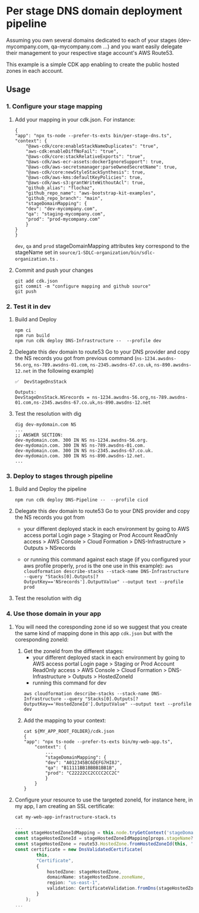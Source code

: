 # Per stage DNS domain deployment pipeline

Assuming you own several domains dedicated to each of your stages (dev-mycompany.com, qa-mycompany.com ...) and you want easily delegate their management to your respective stage account's AWS Route53.

This example is a simple CDK app enabling to create the public hosted zones in each account.


## Usage

### 1. Configure your stage mapping

1. Add your mapping in your cdk.json. For instance:
    ```
    {
    "app": "npx ts-node --prefer-ts-exts bin/per-stage-dns.ts",
    "context": {
        "@aws-cdk/core:enableStackNameDuplicates": "true",
        "aws-cdk:enableDiffNoFail": "true",
        "@aws-cdk/core:stackRelativeExports": "true",
        "@aws-cdk/aws-ecr-assets:dockerIgnoreSupport": true,
        "@aws-cdk/aws-secretsmanager:parseOwnedSecretName": true,
        "@aws-cdk/core:newStyleStackSynthesis": true,
        "@aws-cdk/aws-kms:defaultKeyPolicies": true,
        "@aws-cdk/aws-s3:grantWriteWithoutAcl": true,
        "github_alias": "flochaz",
        "github_repo_name": "aws-bootstrap-kit-examples",
        "github_repo_branch": "main",
        "stageDomainMapping": {
        "dev": "dev-mycompany.com",
        "qa": "staging-mycompany.com",
        "prod": "prod-mycompany.com"
        }
    }
    }
    ```

    `dev`, `qa` and `prod` stageDomainMapping attributes key correspond to the stageName set in `source/1-SDLC-organization/bin/sdlc-organization.ts` .

1. Commit and push your changes
    ```
    git add cdk.json
    git commit -m "configure mapping and github source"
    git push
    ```



### 2. Test it in dev

1. Build and Deploy
    ```
    npm ci
    npm run build
    npm run cdk deploy DNS-Infrastructure --  --profile dev
    ```

1. Delegate this dev domain to route53
    Go to your DNS provider and copy the NS records you got from previous command (`ns-1234.awsdns-56.org`, `ns-789.awsdns-01.com`, `ns-2345.awsdns-67.co.uk`, `ns-890.awsdns-12.net` in the following example)
    ```
    ✅  DevStageDnsStack

    Outputs:
    DevStageDnsStack.NSrecords = ns-1234.awsdns-56.org,ns-789.awsdns-01.com,ns-2345.awsdns-67.co.uk,ns-890.awsdns-12.net
    ```

1. Test the resolution with dig
    ```
    dig dev-mydomain.com NS
    ...
    ;; ANSWER SECTION:
    dev-mydomain.com. 300 IN NS ns-1234.awsdns-56.org.
    dev-mydomain.com. 300 IN NS ns-789.awsdns-01.com.
    dev-mydomain.com. 300 IN NS ns-2345.awsdns-67.co.uk.
    dev-mydomain.com. 300 IN NS ns-890.awsdns-12.net.
    ...
    ```


### 3. Deploy to stages through pipeline

1. Build and Deploy the pipeline
    ```
    npm run cdk deploy DNS-Pipeline --  --profile cicd
    ```
1. Delegate this dev domain to route53
    Go to your DNS provider and copy the NS records you got from 
        
    * your different deployed stack in each environment by going to AWS access portal Login page > Staging or Prod Account ReadOnly access > AWS Console > Cloud Formation > DNS-Infrastructure > Outputs > NSrecords 
    
    * or running this command against each stage (if you configured your aws profile properly, `prod` is the one use in this example): `aws cloudformation describe-stacks --stack-name DNS-Infrastructure --query "Stacks[0].Outputs[?OutputKey=='NSrecords'].OutputValue" --output text --profile prod`

1. Test the resolution with dig


### 4. Use those domain in your app

1. You will need the coresponding zone id so we suggest that you create the same kind of mapping done in this app `cdk.json` but with the coresponding zoneId:
    1. Get the zoneId from the different stages:
        * your different deployed stack in each environment by going to AWS access portal Login page > Staging or Prod Account ReadOnly access > AWS Console > Cloud Formation > DNS-Infrastructure > Outputs > HostedZoneId
        * running this command for dev
        ```
        aws cloudformation describe-stacks --stack-name DNS-Infrastructure --query "Stacks[0].Outputs[?OutputKey=='HostedZoneId'].OutputValue" --output text --profile dev
        ```
    1. Add the mapping to your context:
        ```
        cat ${MY_APP_ROOT_FOLDER}/cdk.json
        {
        "app": "npx ts-node --prefer-ts-exts bin/my-web-app.ts",
            "context": {
                ...
                "stageDomainMapping": {
                "dev": "A012345BC6DEFG7HI8J",
                "qa": "B11111BB1BBBB1BB1B",
                "prod": "C22222CC2CCCC2CC2C"
                }
            }
        }
        ```
1. Configure your resource to use the targeted zoneId, for instance here, in my app, I am creating an SSL certificate:
    ```
    cat my-web-app-infrastructure-stack.ts
    ```

    ```typescript
    ...
    const stageHostedZoneIdMapping = this.node.tryGetContext('stageDomainMapping');
    const stageHostedZoneId = stageHostedZoneIdMapping[props.stageName?props.stageName:'dev'];
    const stageHostedZone = route53.HostedZone.fromHostedZoneId(this, 'StageHostedZone', stageHostedZoneId);
    const certificate = new DnsValidatedCertificate(
            this,
            "Certificate",
            {
                hostedZone: stageHostedZone,
                domainName: stageHostedZone.zoneName,
                region: "us-east-1",
                validation: CertificateValidation.fromDns(stageHostedZone),
            }
        );
    ...
    ```
